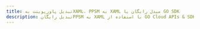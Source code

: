 ---title: تبدیل پاورپوینت بهXAML، PPSM به XAML مبدل رایگان یا GO SDKdescription: تبدیل رایگانPPSM به XAML با استفاده از GO Cloud APIs & SDK. همچنین اسناد Microsoft PowerPoint را در Cloud ایجاد، ویرایش و رندر کنید.---